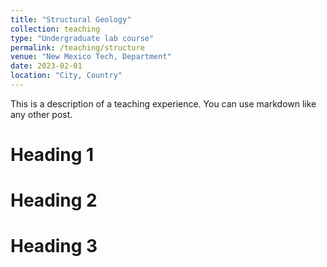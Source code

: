 ```yaml
---
title: "Structural Geology"
collection: teaching
type: "Undergraduate lab course"
permalink: /teaching/structure
venue: "New Mexico Tech, Department"
date: 2023-02-01
location: "City, Country"
---
```


This is a description of a teaching experience. You can use markdown like any other post.

Heading 1
======

Heading 2
======

Heading 3
======
